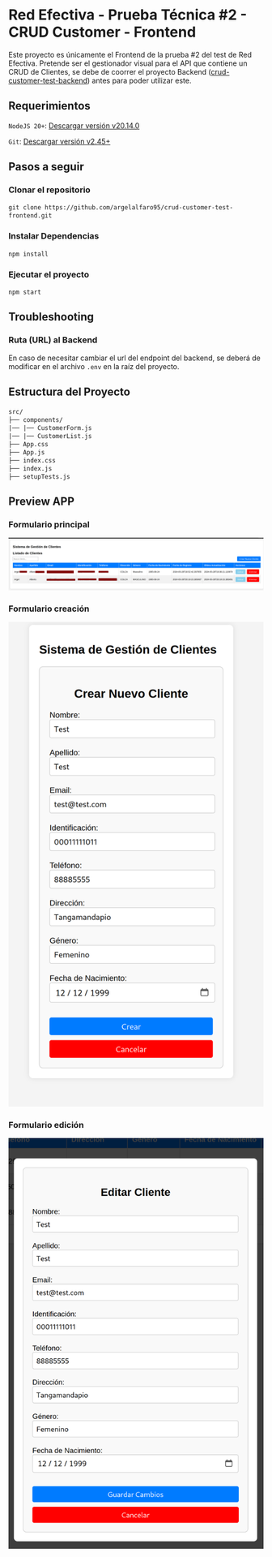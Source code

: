 # Red Efectiva - Prueba Técnica #2 - CRUD Customer - Frontend

Este proyecto es únicamente el Frontend de la prueba #2 del test de Red Efectiva. Pretende ser el gestionador visual para el API que contiene un CRUD de Clientes, se debe de coorrer el proyecto Backend ([crud-customer-test-backend](https://github.com/argelalfaro95/crud-customer-test-backend/tree/main)) antes para poder utilizar este. 


## Requerimientos

`NodeJS 20+`: [Descargar versión v20.14.0](https://nodejs.org/dist/v20.14.0/node-v20.14.0-x64.msi)

`Git`: [Descargar versión v2.45+](https://git-scm.com/downloads)

## Pasos a seguir

### Clonar el repositorio

    git clone https://github.com/argelalfaro95/crud-customer-test-frontend.git

### Instalar Dependencias

    npm install

### Ejecutar el proyecto

    npm start

## Troubleshooting    

### Ruta (URL) al Backend

En caso de necesitar cambiar el url del endpoint del backend, se deberá de modificar en el archivo `.env` en la raíz del proyecto.

## Estructura del Proyecto

    src/
    ├── components/
    |── |── CustomerForm.js
    |── |── CustomerList.js
    ├── App.css
    ├── App.js
    ├── index.css
    ├── index.js
    ├── setupTests.js

## Preview APP

### Formulario principal

![Listado de clientes](/public/resource/crud-frontend-customer-01.png)

### Formulario creación

![Creación de cliente](/public/resource/crud-frontend-customer-02.png)

### Formulario edición

![Creación de cliente](/public/resource/crud-frontend-customer-03.png)